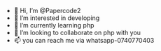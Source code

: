 - 👋 Hi, I’m @Papercode2
- 👀 I’m interested in developing
- 🌱 I’m currently learning php
- 💞️ I’m looking to collaborate on php with you
- 📫 you can reach me via whatsapp-0740770403

<!---
Papercode2/Papercode2 is a ✨ special ✨ repository because its `README.md` (this file) appears on your GitHub profile.
You can click the Preview link to take a look at your changes.
--->
